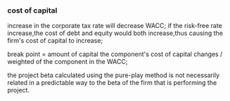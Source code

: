 ### cost of capital

increase in the corporate tax rate will decrease WACC;
if the risk-free rate increase,the cost of debt and equity would both increase,thus causing the firm's cost of capital to increase;

break point = amount of capital the component's cost of capital changes / weighted of the component in the WACC;

the project beta calculated using the pure-play method is not necessarily related in a predictable way to the beta of the firm that is performing the project.
